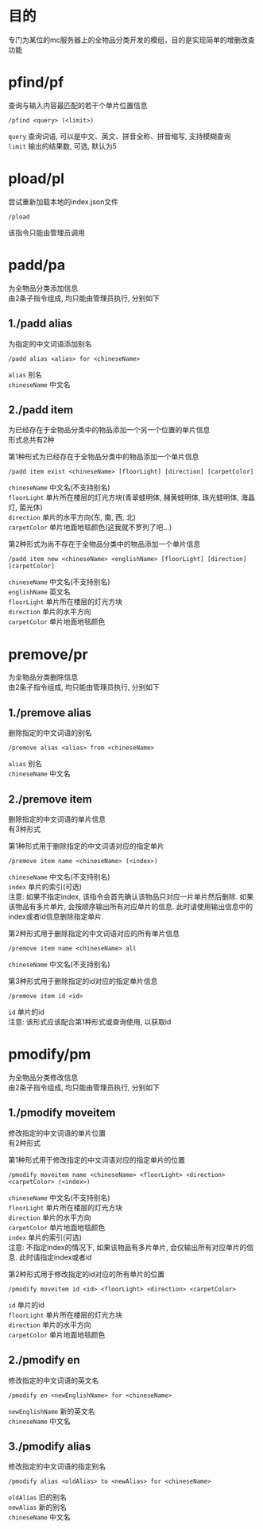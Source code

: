 # 目的
专门为某位的mc服务器上的全物品分类开发的模组，目的是实现简单的增删改查功能
# pfind/pf
查询与输入内容最匹配的若干个单片位置信息
```
/pfind <query> (<limit>)
```
`query` 查询词语, 可以是中文、英文、拼音全称、拼音缩写, 支持模糊查询 \
`limit` 输出的结果数, 可选, 默认为5

# pload/pl
尝试重新加载本地的index.json文件
```
/pload
```
该指令只能由管理员调用

# padd/pa
为全物品分类添加信息 \
由2条子指令组成, 均只能由管理员执行, 分别如下

## 1./padd alias
为指定的中文词语添加别名 
```
/padd alias <alias> for <chineseName>
```
`alias` 别名 \
`chineseName` 中文名

## 2./padd item
为已经存在于全物品分类中的物品添加一个另一个位置的单片信息 \
形式总共有2种 

第1种形式为已经存在于全物品分类中的物品添加一个单片信息 
```
/padd item exist <chineseName> [floorLight] [direction] [carpetColor]
```
`chineseName` 中文名(不支持别名) \
`floorLight` 单片所在楼层的灯光方块(青翠蛙明体, 赭黄蛙明体, 珠光蛙明体, 海晶灯, 菌光体) \
`direction` 单片的水平方向(东, 南, 西, 北) \
`carpetColor` 单片地面地毯颜色(这我就不罗列了吧...) 

第2种形式为尚不存在于全物品分类中的物品添加一个单片信息
```
/padd item new <chineseName> <englishName> [floorLight] [direction] [carpetColor]
```
`chineseName` 中文名(不支持别名) \
`englishName` 英文名 \
`floorLight` 单片所在楼层的灯光方块 \
`direction` 单片的水平方向 \
`carpetColor` 单片地面地毯颜色 

# premove/pr
为全物品分类删除信息 \
由2条子指令组成, 均只能由管理员执行, 分别如下

## 1./premove alias
删除指定的中文词语的别名
```
/premove alias <alias> from <chineseName>
```
`alias` 别名 \
`chineseName` 中文名

## 2./premove item
删除指定的中文词语的单片信息 \
有3种形式

第1种形式用于删除指定的中文词语对应的指定单片
```
/premove item name <chineseName> (<index>)
```
`chineseName` 中文名(不支持别名) \
`index` 单片的索引(可选) \
注意: 如果不指定index, 该指令会首先确认该物品只对应一片单片然后删除. 如果该物品有多片单片, 会按顺序输出所有对应单片的信息. 此时请使用输出信息中的index或者id信息删除指定单片.

第2种形式用于删除指定的中文词语对应的所有单片信息
```
/premove item name <chineseName> all
```
`chineseName` 中文名(不支持别名)

第3种形式用于删除指定的id对应的指定单片信息
```
/premove item id <id>
```
`id` 单片的id \
注意: 该形式应该配合第1种形式或查询使用, 以获取id

# pmodify/pm
为全物品分类修改信息 \
由2条子指令组成, 均只能由管理员执行, 分别如下

## 1./pmodify moveitem
修改指定的中文词语的单片位置 \
有2种形式

第1种形式用于修改指定的中文词语对应的指定单片的位置
```
/pmodify moveitem name <chineseName> <floorLight> <direction> <carpetColor> (<index>)
```
`chineseName` 中文名(不支持别名) \
`floorLight` 单片所在楼层的灯光方块 \
`direction` 单片的水平方向 \
`carpetColor` 单片地面地毯颜色 \
`index` 单片的索引(可选) \
注意: 不指定index的情况下, 如果该物品有多片单片, 会仅输出所有对应单片的信息. 此时请指定index或者id

第2种形式用于修改指定的id对应的所有单片的位置
```
/pmodify moveitem id <id> <floorLight> <direction> <carpetColor>
```
`id` 单片的id \
`floorLight` 单片所在楼层的灯光方块 \
`direction` 单片的水平方向 \
`carpetColor` 单片地面地毯颜色

## 2./pmodify en
修改指定的中文词语的英文名
```
/pmodify en <newEnglishName> for <chineseName>
```
`newEnglishName` 新的英文名 \
`chineseName` 中文名

## 3./pmodify alias
修改指定的中文词语的指定别名
```
/pmodify alias <oldAlias> to <newAlias> for <chineseName>
```
`oldAlias` 旧的别名 \
`newAlias` 新的别名 \
`chineseName` 中文名


